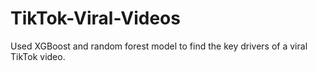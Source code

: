 # TikTok-Viral-Videos
Used XGBoost and random forest model to find the key drivers of a viral TikTok video.
